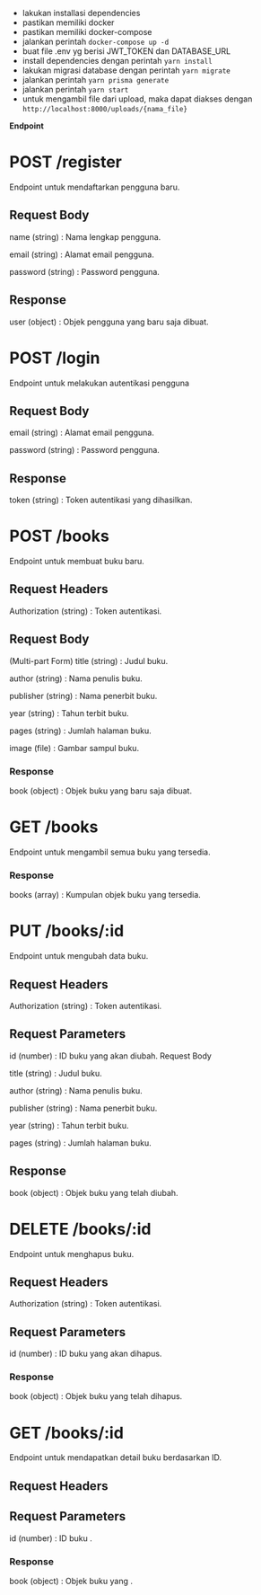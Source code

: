 - lakukan installasi dependencies
- pastikan memiliki docker
- pastikan memiliki docker-compose
- jalankan perintah `docker-compose up -d`
- buat file .env yg berisi JWT_TOKEN dan DATABASE_URL
- install dependencies dengan perintah `yarn install`
- lakukan migrasi database dengan perintah `yarn migrate`
- jalankan perintah `yarn prisma generate`
- jalankan perintah `yarn start`
- untuk mengambil file dari upload, maka dapat diakses dengan `http://localhost:8000/uploads/{nama_file}`

**Endpoint**


# POST /register


Endpoint untuk mendaftarkan pengguna baru.

## Request Body

name (string) : Nama lengkap pengguna.

email (string) : Alamat email pengguna.

password (string) : Password pengguna.

## Response

user (object) : Objek pengguna yang baru saja dibuat.


# POST /login
Endpoint untuk melakukan autentikasi pengguna

## Request Body

email (string) : Alamat email pengguna.

password (string) : Password pengguna.

## Response
token (string) : Token autentikasi yang dihasilkan.


# POST /books

Endpoint untuk membuat buku baru.

## Request Headers

 Authorization (string) : Token autentikasi.
## Request Body
 (Multi-part Form)
title (string) : Judul buku.

author (string) : Nama penulis buku.

publisher (string) : Nama penerbit buku.

year (string) : Tahun terbit buku.

pages (string) : Jumlah halaman buku.

image (file) : Gambar sampul buku.

### Response

book (object) : Objek buku yang baru saja dibuat.

# GET /books
Endpoint untuk mengambil semua buku yang tersedia.

### Response

books (array) : Kumpulan objek buku yang tersedia.

# PUT /books/:id
Endpoint untuk mengubah data buku.

## Request Headers

Authorization (string) : Token autentikasi.

## Request Parameters

id (number) : ID buku yang akan diubah.
Request Body

title (string) : Judul buku.

author (string) : Nama penulis buku.

publisher (string) : Nama penerbit buku.

year (string) : Tahun terbit buku.

pages (string) : Jumlah halaman buku.
## Response

book (object) : Objek buku yang telah diubah.

# DELETE /books/:id
Endpoint untuk menghapus buku.

## Request Headers

Authorization (string) : Token autentikasi.
## Request Parameters

id (number) : ID buku yang akan dihapus.

### Response

book (object) : Objek buku yang telah dihapus.


# GET /books/:id
Endpoint untuk mendapatkan detail buku berdasarkan ID.

## Request Headers

## Request Parameters

id (number) : ID buku .

### Response

book (object) : Objek buku yang .
